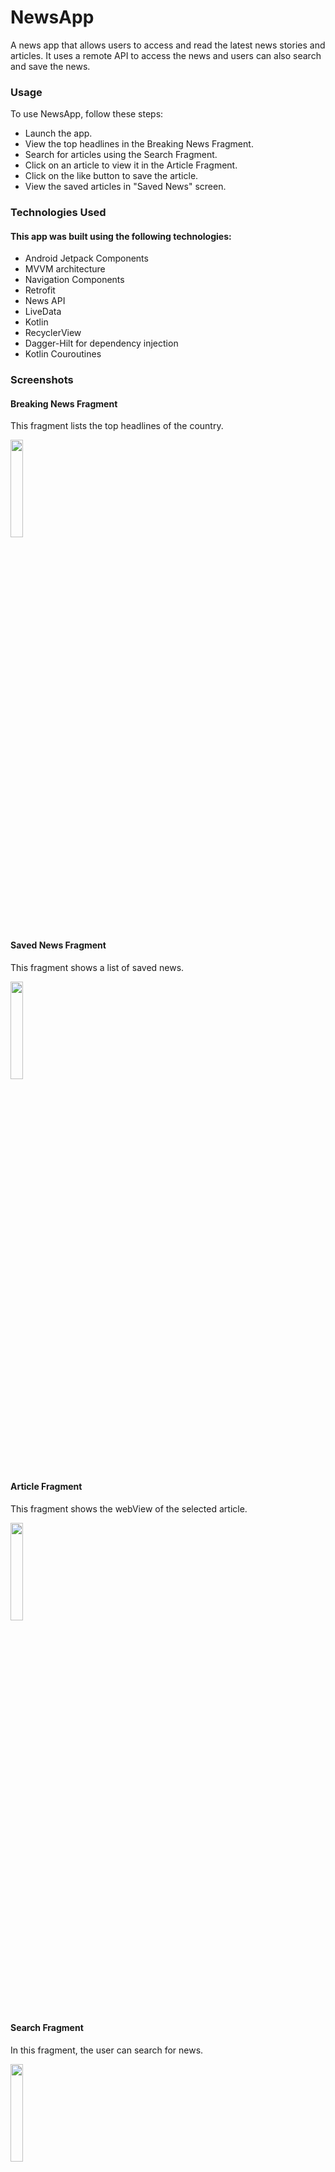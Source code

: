 # NewsApp

A news app that allows users to access and read the latest news stories and articles. It uses a remote API to access the news and users can also search and save the news.


### Usage
To use NewsApp, follow these steps:

- Launch the app.
- View the top headlines in the Breaking News Fragment.</br>
- Search for articles using the Search Fragment.</br>
- Click on an article to view it in the Article Fragment.</br>
- Click on the like button to save the article.</br>
- View the saved articles in "Saved News" screen.

### Technologies Used
 #### This app was built using the following technologies:
- Android Jetpack Components
- MVVM architecture
- Navigation Components
- Retrofit
- News API
- LiveData
- Kotlin 
- RecyclerView
- Dagger-Hilt for dependency injection
- Kotlin Couroutines

### Screenshots

#### Breaking News Fragment 

This fragment lists the top headlines of the country.

<img src="https://res.cloudinary.com/dixttklud/image/upload/v1691560135/WhatsApp_Image_2023-08-09_at_11.17.20_ll7x0e.jpg" width="20%" height="20%">

#### Saved News Fragment 

This fragment shows a list of saved news.

<img src="https://res.cloudinary.com/dixttklud/image/upload/v1674789700/NewsAppSS/Screenshot_20230126-110311_NewsApp_xbapv9.jpg" width="20%" height="20%">

#### Article Fragment 

This fragment shows the webView of the selected article.

<img src="https://res.cloudinary.com/dixttklud/image/upload/v1674789687/NewsAppSS/Screenshot_20230126-110258_NewsApp_ppnsrc.jpg" width="20%" height="20%">

#### Search Fragment 

In this fragment, the user can search for news.

<img src="https://res.cloudinary.com/dixttklud/image/upload/v1691560144/WhatsApp_Image_2023-08-09_at_11.17.20_nof4jn.jpg" width="20%" height="20%">

#### Installation
To install NewsApp, follow these steps:

- Clone the repository to your local machine using git clone https://github.com/your-username/news-app.git.</br>
- Open the project in Android Studio.</br>
- Build and run the app on an emulator or physical device.</br>

Note: NewsApp requires an internet connection to function properly.</br>
 

